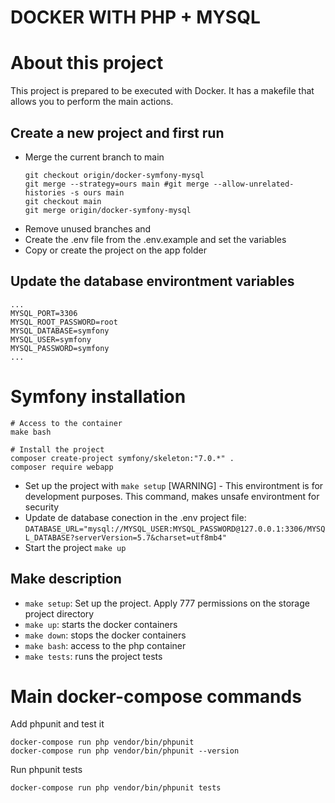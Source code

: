 # DOCKER WITH PHP + MYSQL

# About this project
This project is prepared to be executed with Docker. 
It has a makefile that allows you to perform the main actions.

## Create a new project and first run
- Merge the current branch to main
    ```
    git checkout origin/docker-symfony-mysql
    git merge --strategy=ours main #git merge --allow-unrelated-histories -s ours main
    git checkout main
    git merge origin/docker-symfony-mysql
    ```
- Remove unused branches and 
- Create the .env file from the .env.example and set the variables
- Copy or create the project on the app folder

## Update the database environtment variables
```
...
MYSQL_PORT=3306
MYSQL_ROOT_PASSWORD=root
MYSQL_DATABASE=symfony
MYSQL_USER=symfony
MYSQL_PASSWORD=symfony
...
```

# Symfony installation
```
# Access to the container
make bash

# Install the project
composer create-project symfony/skeleton:"7.0.*" .
composer require webapp
```

- Set up the project with `make setup` [WARNING] - This environtment is for development purposes. This command, makes unsafe environtment for security
- Update de database conection in the .env project file: `DATABASE_URL="mysql://MYSQL_USER:MYSQL_PASSWORD@127.0.0.1:3306/MYSQL_DATABASE?serverVersion=5.7&charset=utf8mb4"`
- Start the project `make up`

## Make description
- `make setup`: Set up the project. Apply 777 permissions on the storage project directory
- `make up`: starts the docker containers
- `make down`: stops the docker containers
- `make bash`: access to the php container
- `make tests`: runs the project tests

# Main docker-compose commands

Add phpunit and test it
```
docker-compose run php vendor/bin/phpunit
docker-compose run php vendor/bin/phpunit --version
```

Run phpunit tests
```
docker-compose run php vendor/bin/phpunit tests
```